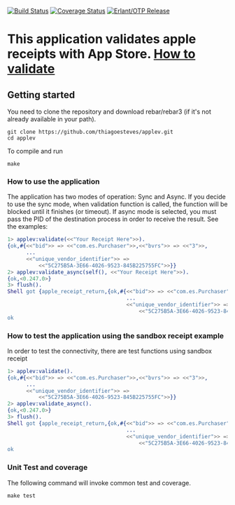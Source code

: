 [![Build Status](https://secure.travis-ci.org/thiagoesteves/applev.svg?branch=main)](http://travis-ci.org/thiagoesteves/applev)
[![Coverage Status](https://coveralls.io/repos/github/thiagoesteves/applev/badge.svg?branch=main)](https://coveralls.io/github/thiagoesteves/applev?branch=main)
[![Erlant/OTP Release](https://img.shields.io/badge/Erlang-OTP--23.0-green.svg)](https://github.com/erlang/otp/releases/tag/OTP-23.0)

# This application validates apple receipts with App Store. [How to validate](https://developer.apple.com/documentation/storekit/in-app_purchase/validating_receipts_with_the_app_store)

## Getting started ##
You need to clone the repository and download rebar/rebar3 (if it's not already available in your path).
```
git clone https://github.com/thiagoesteves/applev.git
cd applev
```
To compile and run
```
make
```

### How to use the application

The application has two modes of operation: Sync and Async. If you decide to use the sync mode, when validation function is called, the function will be blocked until it finishes (or timeout). If async mode is selected, you must pass the PID of the destination process in order to receive the result. See the examples:
```erlang
1> applev:validate(<<"Your Receipt Here">>).
{ok,#{<<"bid">> => <<"com.es.Purchaser">>,<<"bvrs">> => <<"3">>,
      ...
      <<"unique_vendor_identifier">> =>
          <<"5C275B5A-3E66-4026-9523-845B225755FC">>}}
2> applev:validate_async(self(), <<"Your Receipt Here">>).
{ok,<0.247.0>}
3> flush().
Shell got {apple_receipt_return,{ok,#{<<"bid">> => <<"com.es.Purchaser">>,
                                      ...
                                      <<"unique_vendor_identifier">> =>
                                          <<"5C275B5A-3E66-4026-9523-845B225755FC">>}}}
ok
```

### How to test the application using the sandbox receipt example

In order to test the connectivity, there are test functions using sandbox receipt
```erlang
1> applev:validate().
{ok,#{<<"bid">> => <<"com.es.Purchaser">>,<<"bvrs">> => <<"3">>,
      ...
      <<"unique_vendor_identifier">> =>
          <<"5C275B5A-3E66-4026-9523-845B225755FC">>}}
2> applev:validate_async().
{ok,<0.247.0>}
3> flush().
Shell got {apple_receipt_return,{ok,#{<<"bid">> => <<"com.es.Purchaser">>,
                                      ...
                                      <<"unique_vendor_identifier">> =>
                                          <<"5C275B5A-3E66-4026-9523-845B225755FC">>}}}
ok
```

### Unit Test and coverage

The following command will invoke common test and coverage.

```
make test
```